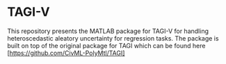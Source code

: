 # TAGI-V
This repository presents the MATLAB package for TAGI-V for handling heteroscedastic aleatory uncertainty for regression tasks. The package is built on top of the original package for TAGI which can be found here [https://github.com/CivML-PolyMtl/TAGI] 
